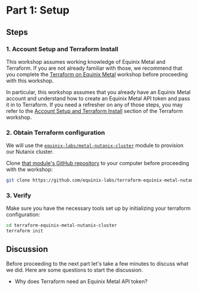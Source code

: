 <!-- See https://squidfunk.github.io/mkdocs-material/reference/ -->
# Part 1: Setup

## Steps

### 1. Account Setup and Terraform Install

This workshop assumes working knowledge of Equinix Metal and Terraform.  If you are not already familiar with those, we recommend that you complete the [Terraform on Equinix Metal](https://equinix-labs.github.io/terraform-on-equinix-workshop) workshop before proceeding with this workshop.

In particular, this workshop assumes that you already have an Equinix Metal account and understand how to create an Equinix Metal API token and pass it in to Terraform.  If you need a refresher on any of those steps, you may refer to the [Account Setup and Terraform Install](https://equinix-labs.github.io/terraform-on-equinix-workshop/parts/install/#part-1-account-setup-and-terraform-install) section of the Terraform workshop.

### 2. Obtain Terraform configuration

We will use the [`equinix-labs/metal-nutanix-cluster`](https://registry.terraform.io/modules/equinix-labs/metal-nutanix-cluster/equinix/latest) module to provision our Nutanix cluster.

Clone [that module's GitHub repository](https://github.com/equinix-labs/terraform-equinix-metal-nutanix-cluster) to your computer before proceeding with the workshop:

```sh
git clone https://github.com/equinix-labs/terraform-equinix-metal-nutanix-cluster
```

### 3. Verify

Make sure you have the necessary tools set up by initializing your terraform configuration:

```sh
cd terraform-equinix-metal-nutanix-cluster
terraform init
```

## Discussion

Before proceeding to the next part let's take a few minutes to discuss what we did. Here are some questions to start the discussion.

- Why does Terraform need an Equinix Metal API token?
